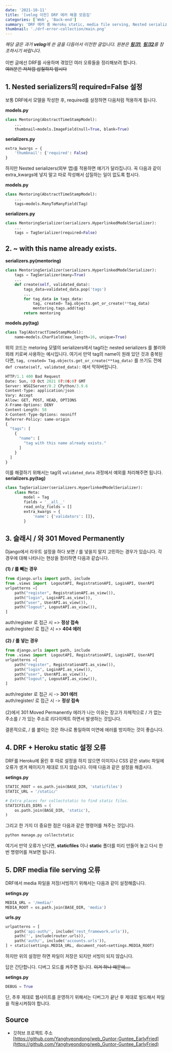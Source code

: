 ```yaml
---
date: '2021-10-11'
title: '[velog 이전] DRF 에러 해결 모음집'
categories: ['Web', 'Back-end']
summary: 'DRF 에러 중 Heroku static, media file serving, Nested serializers, name already exists, Moved Permanently 등에 대해 알아본다'
thumbnail: './drf-error-collection/main.png'
---
```

*해당 글은 과거 **velog**에 쓴 글을 다듬어서 이전한 글입니다. 원본은 [**링크1**](https://velog.io/@hdyang0686/DRF-%EB%82%9C%EC%A4%91%EC%9D%BC%EA%B8%B0), [**링크2**](https://velog.io/@hdyang0686/DRF-%EB%82%9C%EC%A4%91%EC%9D%BC%EA%B8%B0-2)를 참조하시기 바랍니다.*  
\
이번 글에선 DRF를 사용하며 겪었던 여러 오류들을 정리해보려 합니다.  
~~여러분은 저처럼 삽질하지 맙시다~~

## 1. Nested serializers의 required=False 설정

보통 DRF에서 모델을 작성한 후, required를 설정하면 다음처럼 적용하게 됩니다.

**models.py**
```py
class Mentoring(AbstractTimeStampModel):
    ...
    thumbnail=models.ImageField(null=True, blank=True)
```
**serializers.py**
```py
extra_kwargs = {
    'thumbnail': {'required': False}
}
```

하지만 Nested serializers(외부 앱)를 적용하면 얘기가 달라집니다.
꼭 다음과 같이 extra_kwargs에 넣지 말고 따로 작성해서 삽질하는 일이 없도록 합시다. 

**models.py**
```py
class Mentoring(AbstractTimeStampModel):
    ...
    tags=models.ManyToManyField(Tag)
```
**serializers.py**
```py
class MentoringSerializer(serializers.HyperlinkedModelSerializer):
    ...
    tags = TagSerializer(required=False)
```


## 2. ~ with this name already exists.

 **serializers.py(mentoring)**
```py
class MentoringSerializer(serializers.HyperlinkedModelSerializer):
    tags = TagSerializer(many=True)
    ...
    def create(self, validated_data):
        tags_data=validated_data.pop('tags')
        ...
        for tag_data in tags_data:
            tag, created= Tag.objects.get_or_create(**tag_data)
            mentoring.tags.add(tag)
        return mentoring
```
**models.py(tag)**
```py
class Tag(AbstractTimeStampModel):
    name=models.CharField(max_length=16, unique=True)
```

위의 코드는 metoring 모델의 serializers에서 tag라는 nested serializers 를 불러와 외래 키로써 사용하는 예시입니다. 여기서 만약 tag의 name이 원래 있던 것과 중복된다면, `tag, created= Tag.objects.get_or_create(**tag_data)` 를 쓰기도 전에 `def create(self, validated_data):` 에서 막혀버립니다.  

```py
HTTP/1.1 400 Bad Request
Date: Sun, 03 Oct 2021 07:06:07 GMT
Server: WSGIServer/0.2 CPython/3.9.6
Content-Type: application/json
Vary: Accept
Allow: GET, POST, HEAD, OPTIONS
X-Frame-Options: DENY
Content-Length: 58
X-Content-Type-Options: nosniff
Referrer-Policy: same-origin
{
  "tags": [
    {
      "name": [
        "tag with this name already exists."
      ]
    }
  ]
}
```
이를 해결하기 위해서는 tag의 `validated_data` 과정에서 예외를 처리해주면 됩니다.  
**serializers.py(tag)**
```py
class TagSerializer(serializers.HyperlinkedModelSerializer):
    class Meta:
        model = Tag
        fields = '__all__'
        read_only_fields = []
        extra_kwargs = {
            'name': {'validators': []},
        }
```

## 3. 슬래시 / 와 301 Moved Permanently

Django에서 라우트 설정을 하다 보면 / 를 넣을지 말지 고민하는 경우가 있습니다. 각 경우에 대해 나타나는 현상을 정리하면 다음과 같습니다.

**(1) / 를 빼는 경우**
```py
from django.urls import path, include
from .views import  LogoutAPI, RegistrationAPI, LoginAPI, UserAPI
urlpatterns =[
    path("register", RegistrationAPI.as_view()),
    path("login", LoginAPI.as_view()),
    path("user", UserAPI.as_view()),
    path("logout", LogoutAPI.as_view()),
]
```
auth/register 로 접근 시 => **정상 접속**  
auth/register/ 로 접근 시 => **404 에러**  
\
**(2) / 를 넣는 경우**
```py
from django.urls import path, include
from .views import  LogoutAPI, RegistrationAPI, LoginAPI, UserAPI
urlpatterns =[
    path("register", RegistrationAPI.as_view()),
    path("login", LoginAPI.as_view()),
    path("user", UserAPI.as_view()),
    path("logout", LogoutAPI.as_view()),
]
```
auth/register 로 접근 시 -> **301 에러**  
auth/register/ 로 접근 시 -> **정상 접속**  
\
(2)에서 301 Moved Permanently 에러가 나는 이유는 장고가 자체적으로 / 가 없는 주소를 / 가 있는 주소로 리다이렉트 하면서 발생하는 것입니다.

결론적으로, / 를 붙이는 것은 하나로 통일하여 미연에 에러를 방지하는 것이 좋습니다.

## 4. DRF + Heroku static 설정 오류

DRF를 Heroku에 올린 후 따로 설정을 하지 않으면 이미지나 CSS 같은 static 파일에 오류가 생겨 페이지가 제대로 뜨지 않습니다. 이때 다음과 같은 설정을 해줍시다.

**setings.py**
```py
STATIC_ROOT = os.path.join(BASE_DIR, 'staticfiles')
STATIC_URL = '/static/'

# Extra places for collectstatic to find static files.
STATICFILES_DIRS = (
    os.path.join(BASE_DIR, 'static'),
)
```

그리고 한 가지 더 중요한 점은 다음과 같은 명령어를 쳐주는 것입니다.

```py
python manage.py collectstatic
```
여기서 만약 오류가 난다면, **staticfiles** 이나 **static** 폴더를 미리 만들어 놓고 다시 한번 명령어를 쳐보면 됩니다.

## 5. DRF media file serving 오류

DRF에서 media 파일을 저장/서빙하기 위해서는 다음과 같이 설정해줍니다.

**setings.py**
```py
MEDIA_URL = '/media/'
MEDIA_ROOT = os.path.join(BASE_DIR, 'media')
```
**urls.py**
```py
urlpatterns = [
    path('api-auth/', include('rest_framework.urls')),
    path('', include(router.urls)),
    path('auth/', include('accounts.urls')),
] + static(settings.MEDIA_URL, document_root=settings.MEDIA_ROOT)
```
하지만 위의 설정만 하면 파일이 저장은 되지만 서빙이 되지 않습니다.

답은 간단합니다. 디버그 모드를 켜주면 됩니다.
~~이거 하나 때문에....~~

**setings.py**
```py
DEBUG = True
```

단, 추후 제대로 웹사이트를 운영하기 위해서는 디버그가 끝난 후 제대로 빌드해서 파일을 적용시켜줘야 합니다.

## Source

- 깃허브 프로젝트 주소  
  [https://github.com/Yanghyeondong/web_Guntor-Guntee_EarlyFried](https://github.com/Yanghyeondong/web_Guntor-Guntee_EarlyFried)